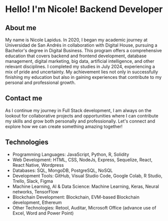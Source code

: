 # Hello! I'm Nicole! Backend Developer

## About me
My name is Nicole Lapidus. In 2020, I began my academic journey at Universidad de San Andrés in collaboration with Digital House, pursuing a Bachelor's degree in Digital Business. This program offers a comprehensive education that covers backend and frontend development, database management, digital marketing, big data, artificial intelligence, and other relevant disciplines. I completed my studies in July 2024, experiencing a mix of pride and uncertainty. My achievement lies not only in successfully finishing my education but also in gaining experiences that contribute to my personal and professional growth.

## Contact me
As I continue my journey in Full Stack development, I am always on the lookout for collaborative projects and opportunities where I can contribute my skills and grow both personally and professionally. Let's connect and explore how we can create something amazing together!

## Technologies
- Programming Languages: JavaScript, Python, R, Solidity
- Web Development: HTML, CSS, NodeJs, Express, Sequelize, React, React Native, Wordpress 
- Databases: SQL, MongoDB, PostgreSQL, NoSQL
- Development Tools: GitHub, Visual Studio Code, Google Colab, R Studio, Trello, Slack, Figma 
- Machine Learning, AI & Data Science: Machine Learning, Keras, Neural networks, TensorFlow 
- Blockchain Development: Blockchain, EVM-based Blockchain development, Ethereum
- Other Technologies: Retool, Auditar, Microsoft Office (advance use of Excel, Word and Power Point)
